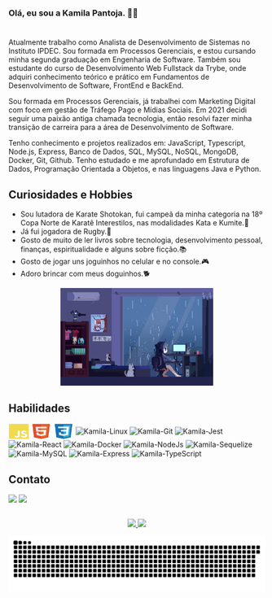 ### Olá, eu sou a Kamila Pantoja. 👋😄
#
Atualmente trabalho como Analista de Desenvolvimento de Sistemas no Instituto IPDEC. Sou formada em Processos Gerenciais, e estou cursando minha segunda graduação em Engenharia de Software. Também sou estudante do curso de Desenvolvimento Web Fullstack da Trybe, onde adquiri conhecimento teórico e prático em Fundamentos de Desenvolvimento de Software, FrontEnd e BackEnd.

Sou formada em Processos Gerenciais, já trabalhei com Marketing Digital com foco em gestão de Tráfego Pago e Mídias Sociais. Em 2021 decidi seguir uma paixão antiga chamada tecnologia, então resolvi fazer minha transição de carreira para a área de Desenvolvimento de Software.

Tenho conhecimento e projetos realizados em: JavaScript, Typescript, Node.js, Express, Banco de Dados, SQL, MySQL, NoSQL, MongoDB, Docker, Git, Github.
Tenho estudado e me aprofundado em Estrutura de Dados, Programação Orientada a Objetos, e nas linguagens Java e Python.

## Curiosidades e Hobbies

* Sou lutadora de Karate Shotokan, fui campeã da minha categoria na 18º Copa Norte de Karatê Interestilos, nas modalidades Kata e Kumite.🥋
* Já fui jogadora de Rugby.🏉
* Gosto de muito de ler livros sobre tecnologia, desenvolvimento pessoal, finanças, espiritualidade e alguns sobre ficção.📚
* Gosto de jogar uns joguinhos no celular e no console.🎮
* Adoro brincar com meus doguinhos.🐕

<p align="center">
	<img width="300" src="gifs/programmer-girl.gif">
</p>


<h2>Habilidades</h2>
<div style="display: inline_block">
    <img align="center" alt="Kamila-Js" height="30" width="40" src="https://raw.githubusercontent.com/devicons/devicon/master/icons/javascript/javascript-plain.svg">
    <img align="center" alt="Kamila-HTML" height="30" width="40" src="https://raw.githubusercontent.com/devicons/devicon/master/icons/html5/html5-original.svg">
    <img align="center" alt="Kamila-CSS" height="30" width="40" src="https://raw.githubusercontent.com/devicons/devicon/master/icons/css3/css3-original.svg">
    <img align="center" alt="Kamila-Linux" height="30" width="40" src="https://cdn.jsdelivr.net/gh/devicons/devicon/icons/linux/linux-original.svg">
    <img align="center" alt="Kamila-Git" height="30" width="40" src="https://cdn.jsdelivr.net/gh/devicons/devicon/icons/git/git-original.svg">
    <img align="center" alt="Kamila-Jest" height="30" width="40" src="https://cdn.jsdelivr.net/gh/devicons/devicon/icons/jest/jest-plain.svg">
    <img align="center" alt="Kamila-React" height="30" width="40" src="https://cdn.jsdelivr.net/gh/devicons/devicon/icons/react/react-original.svg">
    <img align="center" alt="Kamila-Docker" height="30" width="40" src="https://cdn.jsdelivr.net/gh/devicons/devicon/icons/docker/docker-plain-wordmark.svg">
    <img align="center" alt="Kamila-NodeJs" height="30" width="40" src="https://cdn.jsdelivr.net/gh/devicons/devicon/icons/nodejs/nodejs-plain.svg">
    <img align="center" alt="Kamila-Sequelize" height="30" width="40" src="https://cdn.jsdelivr.net/gh/devicons/devicon/icons/sequelize/sequelize-original.svg">
    <img align="center" alt="Kamila-MySQL" height="30" width="40" src="https://cdn.jsdelivr.net/gh/devicons/devicon/icons/mysql/mysql-original-wordmark.svg">
    <img align="center" alt="Kamila-Express" height="30" width="40" src="https://cdn.jsdelivr.net/gh/devicons/devicon/icons/express/express-original-wordmark.svg">
    <img align="center" alt="Kamila-TypeScript" height="30" width="40" src="https://cdn.jsdelivr.net/gh/devicons/devicon/icons/typescript/typescript-original.svg">
</div>

## Contato
<div>
  <a href = "mailto:kms.pantoja@gmail.com"><img src="https://img.shields.io/badge/-Gmail-%23333?style=for-the-badge&logo=gmail&logoColor=white" target="_blank"></a>
  <a href="https://www.linkedin.com/in/kamilapantoja" target="_blank"><img src="https://img.shields.io/badge/-LinkedIn-%230077B5?style=for-the-badge&logo=linkedin&logoColor=white" target="_blank"></a>
  
##
  
<div align="center">
  <a href="https://github.com/kamilapantoja">
  <img height="160em" src="https://github-readme-stats.vercel.app/api?username=kamilapantoja&show_icons=true&theme=midnight-purple&include_all_commits=true&count_private=true"/>
  <img height="160em" src="https://github-readme-stats.vercel.app/api/top-langs/?username=kamilapantoja&layout=compact&langs_count=7&theme=midnight-purple"/>
</div>
  
  ![Snake animation](https://github.com/kamilapantoja/kamilapantoja/blob/output/github-contribution-grid-snake.svg)
  
</div>
